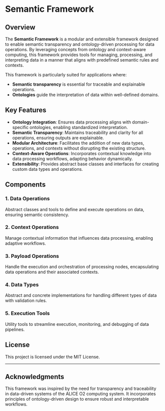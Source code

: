 # Semantic Framework

## Overview

The **Semantic Framework** is a modular and extensible framework designed to enable semantic transparency and ontology-driven processing for data operations. By leveraging concepts from ontology and context-aware computing, this framework provides tools for managing, processing, and interpreting data in a manner that aligns with predefined semantic rules and contexts.

This framework is particularly suited for applications where:
- **Semantic transparency** is essential for traceable and explainable operations.
- **Ontologies** guide the interpretation of data within well-defined domains.

## Key Features

- **Ontology Integration**: Ensures data processing aligns with domain-specific ontologies, enabling standardized interpretation.
- **Semantic Transparency**: Maintains traceability and clarity for all operations, ensuring outputs are explainable.
- **Modular Architecture**: Facilitates the addition of new data types, operations, and contexts without disrupting the existing structure.
- **Context-Aware Operations**: Incorporates contextual knowledge into data processing workflows, adapting behavior dynamically.
- **Extensibility**: Provides abstract base classes and interfaces for creating custom data types and operations.

## Components

### 1. Data Operations
Abstract classes and tools to define and execute operations on data, ensuring semantic consistency.

### 2. Context Operations
Manage contextual information that influences data processing, enabling adaptive workflows.

### 3. Payload Operations
Handle the execution and orchestration of processing nodes, encapsulating data operations and their associated contexts.

### 4. Data Types
Abstract and concrete implementations for handling different types of data with validation rules.

### 5. Execution Tools
Utility tools to streamline execution, monitoring, and debugging of data pipelines.

## License

This project is licensed under the MIT License.

---

## Acknowledgments

This framework was inspired by the need for transparency and traceability in data-driven systems of the ALICE O2 computing system. It incorporates principles of ontology-driven design to ensure robust and interpretable workflows.